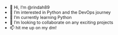 - 👋 Hi, I’m @rindah89
- 👀 I’m interested in Python and the DevOps journey
- 🌱 I’m currently learning Python
- 💞️ I’m looking to collaborate on any exciting projects
- 📫 hit me up on my dm!

<!---
rindah89/rindah89 is a ✨ special ✨ repository because its `README.md` (this file) appears on your GitHub profile.
You can click the Preview link to take a look at your changes.
--->
